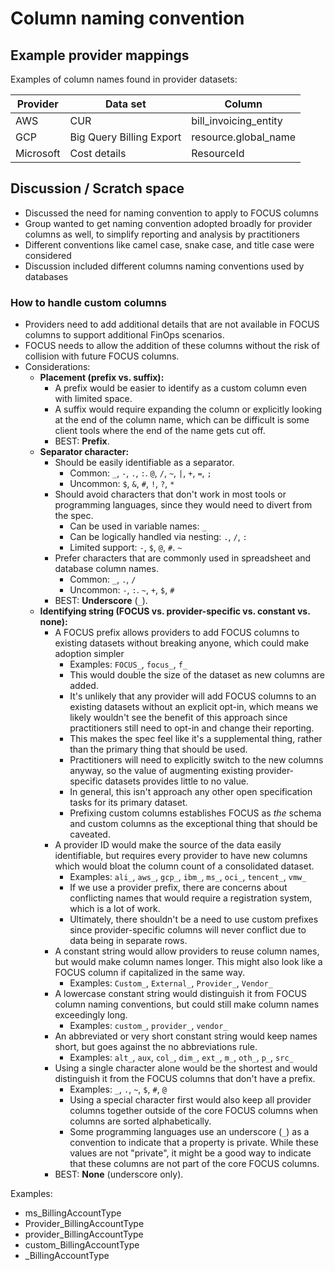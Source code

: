 # Column naming convention

## Example provider mappings

Examples of column names found in provider datasets:

| Provider  | Data set                 | Column                |
| --------- | ------------------------ | --------------------- |
| AWS       | CUR                      | bill_invoicing_entity |
| GCP       | Big Query Billing Export | resource.global_name  |
| Microsoft | Cost details             | ResourceId            |

## Discussion / Scratch space

- Discussed the need for naming convention to apply to FOCUS columns
- Group wanted to get naming convention adopted broadly for provider columns as well, to simplify reporting and analysis by practitioners
- Different conventions like camel case, snake case, and title case were considered
- Discussion included different columns naming conventions used by databases

### How to handle custom columns

- Providers need to add additional details that are not available in FOCUS columns to support additional FinOps scenarios.
- FOCUS needs to allow the addition of these columns without the risk of collision with future FOCUS columns.
- Considerations:
  - **Placement (prefix vs. suffix):**
    - A prefix would be easier to identify as a custom column even with limited space.
    - A suffix would require expanding the column or explicitly looking at the end of the column name, which can be difficult is some client tools where the end of the name gets cut off.
    - BEST: **Prefix**.
  - **Separator character:**
    - Should be easily identifiable as a separator.
      - Common: `_`, `-`, `.`, `:`. `@`, `/`, `~`, `|`, `+`, `=`, `;`
      - Uncommon: `$`, `&`, `#`, `!`, `?`, `*`
    - Should avoid characters that don't work in most tools or programming languages, since they would need to divert from the spec.
      - Can be used in variable names: `_`
      - Can be logically handled via nesting: `.`, `/`, `:`
      - Limited support: `-`, `$`, `@`, `#`. `~`
    - Prefer characters that are commonly used in spreadsheet and database column names.
      - Common: `_`, `.`, `/`
      - Uncommon: `-`, `:`. `~`, `+`, `$`, `#`
    - BEST: **Underscore** (`_`).
  - **Identifying string (FOCUS vs. provider-specific vs. constant vs. none):**
    - A FOCUS prefix allows providers to add FOCUS columns to existing datasets without breaking anyone, which could make adoption simpler
      - Examples: `FOCUS_`, `focus_`, `f_`
      - This would double the size of the dataset as new columns are added.
      - It's unlikely that any provider will add FOCUS columns to an existing datasets without an explicit opt-in, which means we likely wouldn't see the benefit of this approach since practitioners still need to opt-in and change their reporting.
      - This makes the spec feel like it's a supplemental thing, rather than the primary thing that should be used.
      - Practitioners will need to explicitly switch to the new columns anyway, so the value of augmenting existing provider-specific datasets provides little to no value.
      - In general, this isn't approach any other open specification tasks for its primary dataset.
      - Prefixing custom columns establishes FOCUS as _the_ schema and custom columns as the exceptional thing that should be caveated.
    - A provider ID would make the source of the data easily identifiable, but requires every provider to have new columns which would bloat the column count of a consolidated dataset.
      - Examples: `ali_`, `aws_`, `gcp_`, `ibm_`, `ms_`, `oci_`, `tencent_`, `vmw_`
      - If we use a provider prefix, there are concerns about conflicting names that would require a registration system, which is a lot of work.
      - Ultimately, there shouldn't be a need to use custom prefixes since provider-specific columns will never conflict due to data being in separate rows.
    - A constant string would allow providers to reuse column names, but would make column names longer. This might also look like a FOCUS column if capitalized in the same way.
      - Examples: `Custom_`, `External_`, `Provider_`, `Vendor_`
    - A lowercase constant string would distinguish it from FOCUS column naming conventions, but could still make column names exceedingly long.
      - Examples: `custom_`, `provider_`, `vendor_`
    - An abbreviated or very short constant string would keep names short, but goes against the no abbreviations rule.
      - Examples: `alt_`, `aux`, `col_`, `dim_`, `ext_`, `m_`, `oth_`, `p_`, `src_`
    - Using a single character alone would be the shortest and would distinguish it from the FOCUS columns that don't have a prefix.
      - Examples: `_`, `.`, `~`, `$`, `#`, `@`
      - Using a special character first would also keep all provider columns together outside of the core FOCUS columns when columns are sorted alphabetically.
      - Some programming languages use an underscore (`_`) as a convention to indicate that a property is private. While these values are not "private", it might be a good way to indicate that these columns are not part of the core FOCUS columns.
    - BEST: **None** (underscore only).

Examples:

- ms_BillingAccountType
- Provider_BillingAccountType
- provider_BillingAccountType
- custom_BillingAccountType
- \_BillingAccountType
